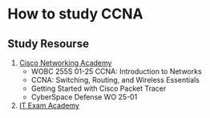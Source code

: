 # How to study CCNA

## Study Resourse

1. [Cisco Networking Academy](https://www.netacad.com/)
   - WOBC 255S 01-25 CCNA: Introduction to Networks
   - CCNA: Switching, Routing, and Wireless Essentials
   - Getting Started with Cisco Packet Tracer
   - CyberSpace Defense WO 25-01
2. [IT Exam Academy](https://itexamanswers.net/)
